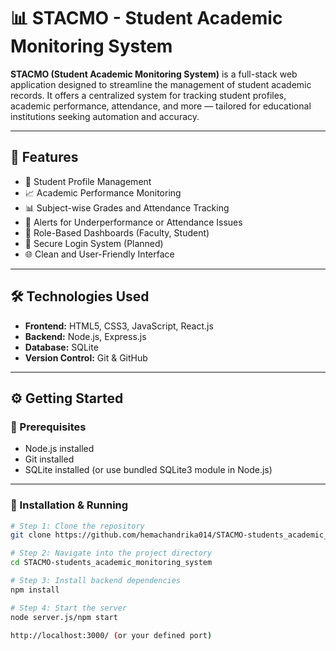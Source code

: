 # 📊 STACMO - Student Academic Monitoring System

**STACMO (Student Academic Monitoring System)** is a full-stack web application designed to streamline the management of student academic records. It offers a centralized system for tracking student profiles, academic performance, attendance, and more — tailored for educational institutions seeking automation and accuracy.

---

## 🚀 Features

- 📁 Student Profile Management  
- 📈 Academic Performance Monitoring  
- 📊 Subject-wise Grades and Attendance Tracking  
- 🔔 Alerts for Underperformance or Attendance Issues  
- 📂 Role-Based Dashboards (Faculty, Student)  
- 🔐 Secure Login System (Planned)  
- 🌐 Clean and User-Friendly Interface  

---

## 🛠️ Technologies Used

- **Frontend:** HTML5, CSS3, JavaScript, React.js  
- **Backend:** Node.js, Express.js  
- **Database:** SQLite  
- **Version Control:** Git & GitHub  

---

## ⚙️ Getting Started

### 📌 Prerequisites

- Node.js installed  
- Git installed  
- SQLite installed (or use bundled SQLite3 module in Node.js)

---

### 🔧 Installation & Running

```bash
# Step 1: Clone the repository
git clone https://github.com/hemachandrika014/STACMO-students_academic_monitoring_system.git

# Step 2: Navigate into the project directory
cd STACMO-students_academic_monitoring_system

# Step 3: Install backend dependencies
npm install

# Step 4: Start the server
node server.js/npm start

http://localhost:3000/ (or your defined port)
